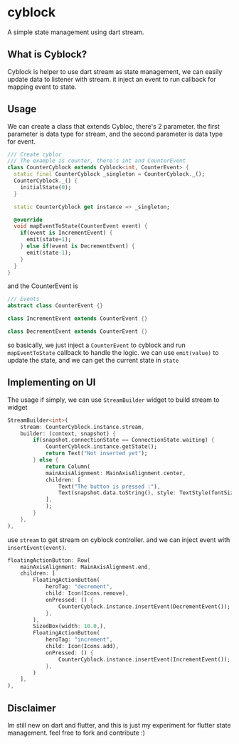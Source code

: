 # cyblock

A simple state management using dart stream.

## What is Cyblock?

Cyblock is helper to use dart stream as state management, we can easily update data to listener with stream.
it inject an event to run callback for mapping event to state.

## Usage

We can create a class that extends Cybloc, there's 2 parameter. the first parameter is data type for stream, and the
second parameter is data type for event.

```dart
/// Create cybloc
/// The example is counter, there's int and CounterEvent
class CounterCyblock extends Cyblock<int, CounterEvent> {
  static final CounterCyblock _singleton = CounterCyblock._();
  CounterCyblock._() {
    initialState(0);
  }

  static CounterCyblock get instance => _singleton;

  @override
  void mapEventToState(CounterEvent event) {
    if(event is IncrementEvent) {
      emit(state+1);
    } else if(event is DecrementEvent) {
      emit(state-1);
    }
  }
}
```

and the CounterEvent is

```dart
/// Events
abstract class CounterEvent {}

class IncrementEvent extends CounterEvent {}

class DecrementEvent extends CounterEvent {}
```

so basically, we just inject a `CounterEvent` to cyblock and run `mapEventToState` callback to handle the logic.
we can use `emit(value)` to update the state, and we can get the current state in `state`

## Implementing on UI

The usage if simply, we can use `StreamBuilder` widget to build stream to widget

```dart
StreamBuilder<int>(
    stream: CounterCyblock.instance.stream,
    builder: (context, snapshot) {
        if(snapshot.connectionState == ConnectionState.waiting) {
            CounterCyblock.instance.getState();
            return Text("Not inserted yet");
        } else {
            return Column(
            mainAxisAlignment: MainAxisAlignment.center,
            children: [
                Text("The button is pressed :"),
                Text(snapshot.data.toString(), style: TextStyle(fontSize: 25.0, fontWeight: FontWeight.bold)),
            ],
            );
        }
    },
),
```

use `stream` to get stream on cyblock controller.
and we can inject event with `insertEvent(event)`.

```dart
floatingActionButton: Row(
    mainAxisAlignment: MainAxisAlignment.end,
    children: [
        FloatingActionButton(
            heroTag: "decrement",
            child: Icon(Icons.remove),
            onPressed: () {
                CounterCyblock.instance.insertEvent(DecrementEvent());
            },
        ),
        SizedBox(width: 10.0,),
        FloatingActionButton(
            heroTag: "increment",
            child: Icon(Icons.add),
            onPressed: () {
                CounterCyblock.instance.insertEvent(IncrementEvent());
            },
        )
    ],
),
```

## Disclaimer

Im still new on dart and flutter, and this is just my experiment for flutter state management.
feel free to fork and contribute :)
